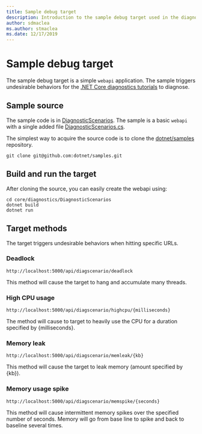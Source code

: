 ```yaml
---
title: Sample debug target
description: Introduction to the sample debug target used in the diagnostic tutorials.
author: sdmaclea
ms.author: stmaclea
ms.date: 12/17/2019
---
```

# Sample debug target

The sample debug target is a simple `webapi` application. The sample triggers undesirable behaviors for the [.NET Core diagnostics tutorials](index.md#net-core-diagnostics-tutorials) to diagnose.

## Sample source

The sample code is in [DiagnosticScenarios](https://github.com/dotnet/samples/blob/master/core/diagnostics/DiagnosticScenarios). The sample is a basic `webapi` with a single added file [DiagnosticScenarios.cs](https://github.com/dotnet/samples/blob/master/core/diagnostics/DiagnosticScenarios/Controllers/DiagnosticScenarios.cs).

The simplest way to acquire the source code is to clone the [dotnet/samples](https://github.com/dotnet/sample) repository.

```console
git clone git@github.com:dotnet/samples.git
```

## Build and run the target

After cloning the source, you can easily create the webapi using:

```console
cd core/diagnostics/DiagnosticScenarios
dotnet build
dotnet run
```

## Target methods

The target triggers undesirable behaviors when hitting specific URLs.

### Deadlock

`http://localhost:5000/api/diagscenario/deadlock`

This method will cause the target to hang and accumulate many threads.

### High CPU usage

`http://localhost:5000/api/diagscenario/highcpu/{milliseconds}`

The method will cause to target to heavily use the CPU for a duration specified by {milliseconds}.

### Memory leak

`http://localhost:5000/api/diagscenario/memleak/{kb}`

This method will cause the target to leak memory (amount specified by {kb}).

### Memory usage spike

`http://localhost:5000/api/diagscenario/memspike/{seconds}`

This method will cause intermittent memory spikes over the specified number of seconds. Memory will go from base line to spike and back to baseline several times.
